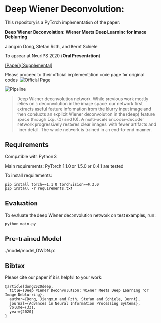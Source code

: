 # Deep Wiener Deconvolution:

This repository is a PyTorch implementation of the paper:

**Deep Wiener Deconvolution: Wiener Meets Deep Learning for Image Deblurring**

Jiangxin Dong, Stefan Roth, and Bernt Schiele

To appear at NeurIPS 2020 (**Oral Presentation**)

[[Paper]](https://proceedings.neurips.cc/paper/2020/file/0b8aff0438617c055eb55f0ba5d226fa-Paper.pdf)/[[Supplemental]](https://proceedings.neurips.cc/paper/2020/file/0b8aff0438617c055eb55f0ba5d226fa-Supplemental.pdf)

Please proceed to their official implementation code page for original codes.
![Official Page](https://gitlab.mpi-klsb.mpg.de/jdong/dwdn/-/tree/master)

![Pipeline](https://gitlab.mpi-klsb.mpg.de/jdong/dwdn/raw/master/images/pipeline5.png)

>Deep Wiener deconvolution network. While previous work mostly relies on a deconvolution in the image space, our network first extracts useful feature information from the blurry input image and then conducts an explicit Wiener deconvolution in the (deep) feature space through Eqs. (3) and (8). A multi-scale encoder-decoder network progressively restores clear images, with fewer artifacts and finer detail. The whole network is trained in an end-to-end manner.

## Requirements

Compatible with Python 3

Main requirements: PyTorch 1.1.0 or 1.5.0 or 0.4.1 are tested

To install requirements:

```setup
pip install torch==1.1.0 torchvision==0.3.0
pip install -r requirements.txt
```

## Evaluation

To evaluate the deep Wiener deconvolution network on test examples, run:

```eval
python main.py
```

## Pre-trained Model

./model/model_DWDN.pt

## Bibtex

Please cite our paper if it is helpful to your work:

```
@article{dong2020deep,
  title={Deep Wiener Deconvolution: Wiener Meets Deep Learning for Image Deblurring},
  author={Dong, Jiangxin and Roth, Stefan and Schiele, Bernt},
  journal={Advances in Neural Information Processing Systems},
  volume={33},
  year={2020}
}
```

